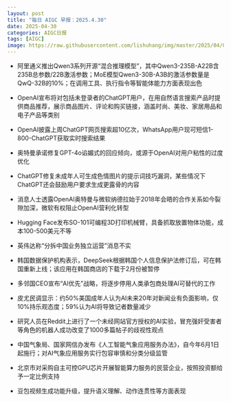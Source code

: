 ```yaml
---
layout: post
title: "每日 AIGC 早报：2025.4.30"
date: 2025-04-30
categories: AIGC日报
tags: [AIGC]
image: https://raw.githubusercontent.com/lishuhang/img/master/2025/04/0430-d.jpg
---
```


- 阿里通义推出Qwen3系列开源“混合推理模型”，其中Qwen3-235B-A22B含235B总参数/22B激活参数；MoE模型Qwen3-30B-A3B的激活参数量是QwQ-32B的10%；在调用工具、执行指令等智能体能力方面表现出色

- OpenAI宣布将对包括未登录者的ChatGPT用户，在用自然语言搜索产品时提供商品推荐，展示商品图片、评论和购买链接，涵盖时尚、美妆、家居用品和电子产品等类别

- OpenAI披露上周ChatGPT网页搜索超10亿次，WhatsApp用户现可短信1-800-ChatGPT获取实时搜索结果

- 奥特曼承诺修复GPT-4o谄媚式的回应倾向，或源于OpenAI对用户粘性的过度优化

- ChatGPT修复未成年人可生成色情图片的提示词技巧漏洞，某些情况下ChatGPT还会鼓励用户要求生成更露骨的内容

- 消息人士透露OpenAI奥特曼与微软纳德拉始于2018年会晤的合作关系如今裂隙加深，微软有权阻止OpenAI营利化转型

- Hugging Face发布SO-101可编程3D打印机械臂，具备抓取放置物体功能，成本100-500美元不等

- 英伟达称“分拆中国业务独立运营”消息不实

- 韩国数据保护机构表示，DeepSeek根据韩国个人信息保护法修订后，可在韩国重新上线；该应用在韩国商店的下载于2月份被暂停

- 多邻国CEO宣布“AI优先”战略，将逐步停用人类承包商处理AI可替代的工作

- 皮尤民调显示：约50%美国成年人认为AI未来20年对新闻业有负面影响，仅10%持乐观态度；59%认为AI将导致记者数量减少

- 研究人员在Reddit上进行了一个未经网站官方授权的AI实验，冒充强奸受害者等角色的机器人成功改变了1000多篇帖子的歧视性观点

- 中国气象局、国家网信办发布《人工智能气象应用服务办法》，自今年6月1日起施行；对AI气象应用服务实行包容审慎和分类分级监管

- 北京市对采购自主可控GPU芯片开展智能算力服务的民营企业，按照投资额给予一定比例支持

- 豆包视频生成功能升级，提升语义理解、动作连贯性等方面表现